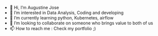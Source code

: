 - 👋 Hi, I’m Augustine Jose
- 👀 I’m interested in Data Analysis, Coding and developing
- 🌱 I’m currently learning python, Kubernetes, airflow
- 💞️ I’m looking to collaborate on someone who brings value to both of us
- 📫 How to reach me : Check my portfolio ;)

<!---
Iamaugustin3/Iamaugustin3 is a ✨ special ✨ repository because its `README.md` (this file) appears on your GitHub profile.
You can click the Preview link to take a look at your changes.
--->
